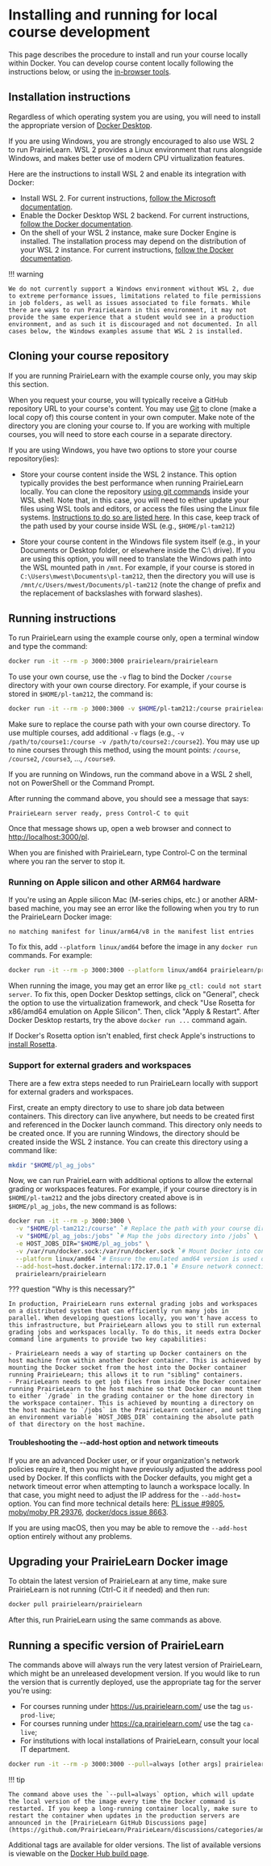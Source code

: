 # Installing and running for local course development

This page describes the procedure to install and run your course locally within Docker. You can develop course content locally following the instructions below, or using the [in-browser tools](getStarted.md).

## Installation instructions

Regardless of which operating system you are using, you will need to install the appropriate version of [Docker Desktop](https://www.docker.com/products/docker-desktop/).

If you are using Windows, you are strongly encouraged to also use WSL 2 to run PrairieLearn. WSL 2 provides a Linux environment that runs alongside Windows, and makes better use of modern CPU virtualization features.

Here are the instructions to install WSL 2 and enable its integration with Docker:

- Install WSL 2. For current instructions, [follow the Microsoft documentation](https://learn.microsoft.com/en-us/windows/wsl/install).
- Enable the Docker Desktop WSL 2 backend. For current instructions, [follow the Docker documentation](https://docs.docker.com/desktop/windows/wsl/).
- On the shell of your WSL 2 instance, make sure Docker Engine is installed. The installation process may depend on the distribution of your WSL 2 instance. For current instructions, [follow the Docker documentation](https://docs.docker.com/engine/install/).

!!! warning

    We do not currently support a Windows environment without WSL 2, due to extreme performance issues, limitations related to file permissions in job folders, as well as issues associated to file formats. While there are ways to run PrairieLearn in this environment, it may not provide the same experience that a student would see in a production environment, and as such it is discouraged and not documented. In all cases below, the Windows examples assume that WSL 2 is installed.

## Cloning your course repository

If you are running PrairieLearn with the example course only, you may skip this section.

When you request your course, you will typically receive a GitHub repository URL to your course's content. You may use [Git](https://git-scm.com/) to clone (make a local copy of) this course content in your own computer. Make note of the directory you are cloning your course to. If you are working with multiple courses, you will need to store each course in a separate directory.

If you are using Windows, you have two options to store your course repository(ies):

- Store your course content inside the WSL 2 instance. This option typically provides the best performance when running PrairieLearn locally. You can clone the repository [using git commands](https://git-scm.com/book/en/v2/Git-Basics-Getting-a-Git-Repository) inside your WSL shell. Note that, in this case, you will need to either update your files using WSL tools and editors, or access the files using the Linux file systems. [Instructions to do so are listed here](https://learn.microsoft.com/en-us/windows/wsl/filesystems). In this case, keep track of the path used by your course inside WSL (e.g., `$HOME/pl-tam212`)

- Store your course content in the Windows file system itself (e.g., in your Documents or Desktop folder, or elsewhere inside the C:\ drive). If you are using this option, you will need to translate the Windows path into the WSL mounted path in `/mnt`. For example, if your course is stored in `C:\Users\mwest\Documents\pl-tam212`, then the directory you will use is `/mnt/c/Users/mwest/Documents/pl-tam212` (note the change of prefix and the replacement of backslashes with forward slashes).

## Running instructions

To run PrairieLearn using the example course only, open a terminal window and type the command:

```sh
docker run -it --rm -p 3000:3000 prairielearn/prairielearn
```

To use your own course, use the `-v` flag to bind the Docker `/course` directory with your own course directory. For example, if your course is stored in `$HOME/pl-tam212`, the command is:

```sh
docker run -it --rm -p 3000:3000 -v $HOME/pl-tam212:/course prairielearn/prairielearn
```

Make sure to replace the course path with your own course directory. To use multiple courses, add additional `-v` flags (e.g., `-v /path/to/course1:/course -v /path/to/course2:/course2`). You may use up to nine courses through this method, using the mount points: `/course`, `/course2`, `/course3`, ..., `/course9`.

If you are running on Windows, run the command above in a WSL 2 shell, not on PowerShell or the Command Prompt.

After running the command above, you should see a message that says:

```console
PrairieLearn server ready, press Control-C to quit
```

Once that message shows up, open a web browser and connect to [http://localhost:3000/pl](http://localhost:3000/pl).

When you are finished with PrairieLearn, type Control-C on the terminal where you ran the server to stop it.

### Running on Apple silicon and other ARM64 hardware

If you're using an Apple silicon Mac (M-series chips, etc.) or another ARM-based machine, you may see an error like the following when you try to run the PrairieLearn Docker image:

```console
no matching manifest for linux/arm64/v8 in the manifest list entries
```

To fix this, add `--platform linux/amd64` before the image in any `docker run` commands. For example:

```sh
docker run -it --rm -p 3000:3000 --platform linux/amd64 prairielearn/prairielearn
```

When running the image, you may get an error like `pg_ctl: could not start server`. To fix this, open Docker Desktop settings, click on "General", check the option to use the virtualization framework, and check "Use Rosetta for x86/amd64 emulation on Apple Silicon". Then, click "Apply & Restart". After Docker Desktop restarts, try the above `docker run ...` command again.

If Docker's Rosetta option isn't enabled, first check Apple's instructions to [install Rosetta](https://support.apple.com/en-us/102527).

### Support for external graders and workspaces

There are a few extra steps needed to run PrairieLearn locally with support for external graders and workspaces.

First, create an empty directory to use to share job data between containers. This directory can live anywhere, but needs to be created first and referenced in the Docker launch command. This directory only needs to be created once. If you are running Windows, the directory should be created inside the WSL 2 instance. You can create this directory using a command like:

```bash
mkdir "$HOME/pl_ag_jobs"
```

Now, we can run PrairieLearn with additional options to allow the external grading or workspaces features. For example, if your course directory is in `$HOME/pl-tam212` and the jobs directory created above is in `$HOME/pl_ag_jobs`, the new command is as follows:

```sh
docker run -it --rm -p 3000:3000 \
  -v "$HOME/pl-tam212:/course" `# Replace the path with your course directory` \
  -v "$HOME/pl_ag_jobs:/jobs" `# Map the jobs directory into /jobs` \
  -e HOST_JOBS_DIR="$HOME/pl_ag_jobs" \
  -v /var/run/docker.sock:/var/run/docker.sock `# Mount Docker into container so it can spawn others` \
  --platform linux/amd64 `# Ensure the emulated amd64 version is used on ARM chips` \
  --add-host=host.docker.internal:172.17.0.1 `# Ensure network connectivity` \
  prairielearn/prairielearn
```

??? question "Why is this necessary?"

    In production, PrairieLearn runs external grading jobs and workspaces on a distributed system that can efficiently run many jobs in parallel. When developing questions locally, you won't have access to this infrastructure, but PrairieLearn allows you to still run external grading jobs and workspaces locally. To do this, it needs extra Docker command line arguments to provide two key capabilities:

    - PrairieLearn needs a way of starting up Docker containers on the host machine from within another Docker container. This is achieved by mounting the Docker socket from the host into the Docker container running PrairieLearn; this allows it to run "sibling" containers.
    - PrairieLearn needs to get job files from inside the Docker container running PrairieLearn to the host machine so that Docker can mount them to either `/grade` in the grading container or the home directory in the workspace container. This is achieved by mounting a directory on the host machine to `/jobs` in the PrairieLearn container, and setting an environment variable `HOST_JOBS_DIR` containing the absolute path of that directory on the host machine.

#### Troubleshooting the --add-host option and network timeouts

If you are an advanced Docker user, or if your organization's network policies require it, then you might have previously adjusted the address pool used by Docker. If this conflicts with the Docker defaults, you might get a network timeout error when attempting to launch a workspace locally. In that case, you might need to adjust the IP address for the `--add-host=` option. You can find more technical details here: [PL issue #9805](https://github.com/PrairieLearn/PrairieLearn/issues/9805#issuecomment-2093299949), [moby/moby PR 29376](https://github.com/moby/moby/pull/29376), [docker/docs issue 8663](https://github.com/docker/docs/issues/8663).

If you are using macOS, then you may be able to remove the `--add-host` option entirely without any problems.

## Upgrading your PrairieLearn Docker image

To obtain the latest version of PrairieLearn at any time, make sure PrairieLearn is not running (Ctrl-C it if needed) and then run:

```sh
docker pull prairielearn/prairielearn
```

After this, run PrairieLearn using the same commands as above.

## Running a specific version of PrairieLearn

The commands above will always run the very latest version of PrairieLearn, which might be an unreleased development version. If you would like to run the version that is currently deployed, use the appropriate tag for the server you're using:

- For courses running under <https://us.prairielearn.com/> use the tag `us-prod-live`;
- For courses running under <https://ca.prairielearn.com/> use the tag `ca-live`;
- For institutions with local installations of PrairieLearn, consult your local IT department.

```sh
docker run -it --rm -p 3000:3000 --pull=always [other args] prairielearn/prairielearn:us-prod-live
```

!!! tip

    The command above uses the `--pull=always` option, which will update the local version of the image every time the Docker command is restarted. If you keep a long-running container locally, make sure to restart the container when updates in the production servers are announced in the [PrairieLearn GitHub Discussions page](https://github.com/PrairieLearn/PrairieLearn/discussions/categories/announcements).

Additional tags are available for older versions. The list of available versions is viewable on the [Docker Hub build page](https://hub.docker.com/r/prairielearn/prairielearn/builds/).
